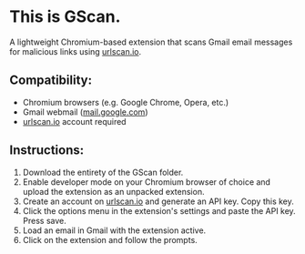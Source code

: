 # This is GScan.
A lightweight Chromium-based extension that scans Gmail email messages for malicious links using [urlscan.io](https://urlscan.io).

## Compatibility:
- Chromium browsers (e.g. Google Chrome, Opera, etc.)
- Gmail webmail ([mail.google.com](https://mail.google.com))
- [urlscan.io](https://urlscan.io) account required

## Instructions:
1. Download the entirety of the GScan folder.
2. Enable developer mode on your Chromium browser of choice and upload the extension as an unpacked extension.
3. Create an account on [urlscan.io](https://urlscan.io) and generate an API key. Copy this key.
4. Click the options menu in the extension's settings and paste the API key. Press save.
5. Load an email in Gmail with the extension active.
6. Click on the extension and follow the prompts.
